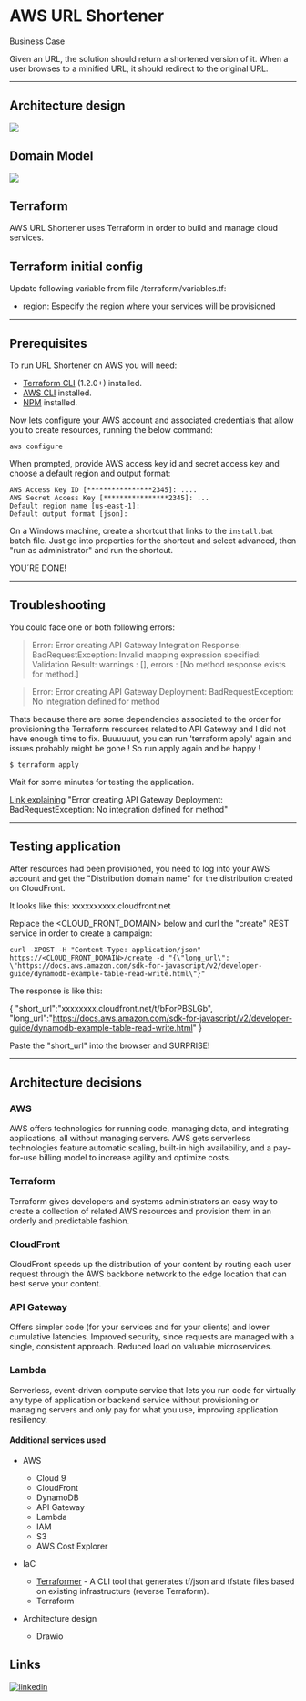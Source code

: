 # AWS URL Shortener

Business Case

Given an URL, the solution should return a shortened version of it.
When a user browses to a minified URL, it should redirect to the original URL.

--------------


## Architecture design

![](https://nord-cloud-penguin.s3.us-east-1.amazonaws.com/Architecture%20URL%20Shortener.png)

## Domain Model

![](https://nord-cloud-penguin.s3.amazonaws.com/Domain+Model+URL+Shortener.png)
## Terraform

AWS URL Shortener uses Terraform in order to build and manage cloud services. 

## Terraform initial config

Update following variable from file /terraform/variables.tf:

- region: Especify the region where your services will be provisioned

--------------
## Prerequisites

To run URL Shortener on AWS you will need:

- [Terraform CLI](https://learn.hashicorp.com/tutorials/terraform/install-cli?in=terraform/aws-get-started) (1.2.0+) installed.
- [AWS CLI](https://docs.aws.amazon.com/cli/latest/userguide/getting-started-install.html) installed.
- [NPM](https://docs.npmjs.com/downloading-and-installing-node-js-and-npm) installed.

Now lets configure your AWS account and associated credentials that allow you to create resources, running the below command:

`aws configure`

When prompted, provide AWS access key id and secret access key and choose a default region and output format:

`AWS Access Key ID [****************2345]: ....`  
`AWS Secret Access Key [****************2345]: ...`  
`Default region name [us-east-1]: `  
`Default output format [json]: `  

On a Windows machine, create a shortcut that links to the `install.bat` batch file. Just go into properties for the shortcut and select advanced, then "run as administrator" and run the shortcut.

YOU´RE DONE! 

---

## Troubleshooting

You could face one or both following errors:

> Error: Error creating API Gateway Integration Response: BadRequestException: Invalid mapping expression specified: Validation Result: warnings : [], errors : [No method response exists for method.]

> Error: Error creating API Gateway Deployment: BadRequestException: No integration defined for method

Thats because there are some dependencies associated to the order for provisioning the Terraform resources related to API Gateway and I did not have enough time to fix. Buuuuuut, you can run 'terraform apply' again and issues probably might be gone ! So run apply again and be happy !

`$ terraform apply`

Wait for some minutes for testing the application.

[Link explaining](https://stackoverflow.com/questions/42760387/terraform-aws-api-gateway-dependency-conundrum) "Error creating API Gateway Deployment: BadRequestException: No integration defined for method"


---

## Testing application

After resources had been provisioned, you need to log into your AWS account and get the "Distribution domain name" for the distribution created on CloudFront.

It looks like this:
xxxxxxxxxx.cloudfront.net

Replace the <CLOUD_FRONT_DOMAIN> below and curl the "create" REST service in order to create a campaign:

`curl -XPOST -H "Content-Type: application/json" https://<CLOUD_FRONT_DOMAIN>/create -d "{\"long_url\": \"https://docs.aws.amazon.com/sdk-for-javascript/v2/developer-guide/dynamodb-example-table-read-write.html\"}"`

The response is like this:

{
   "short_url":"xxxxxxxx.cloudfront.net/t/bForPBSLGb",
   "long_url":"https://docs.aws.amazon.com/sdk-for-javascript/v2/developer-guide/dynamodb-example-table-read-write.html"
}

Paste the "short_url" into the browser and SURPRISE!

---

## Architecture decisions

### AWS

AWS offers technologies for running code, managing data, and integrating applications, all without managing servers. AWS gets serverless technologies feature automatic scaling, built-in high availability, and a pay-for-use billing model to increase agility and optimize costs. 

### Terraform

Terraform gives developers and systems administrators an easy way to create a collection of related AWS resources and provision them in an orderly and predictable fashion.

### CloudFront

CloudFront speeds up the distribution of your content by routing each user request through the AWS backbone network to the edge location that can best serve your content.

### API Gateway

Offers simpler code (for your services and for your clients) and lower cumulative latencies. Improved security, since requests are managed with a single, consistent approach. Reduced load on valuable microservices.

### Lambda

Serverless, event-driven compute service that lets you run code for virtually any type of application or backend service without provisioning or managing servers and only pay for what you use, improving application resiliency.

#### Additional services used

+ AWS
    * Cloud 9
	* CloudFront
	* DynamoDB
	* API Gateway
	* Lambda
	* IAM
	* S3
    * AWS Cost Explorer
	
+ IaC
    * [Terraformer](https://github.com/GoogleCloudPlatform/terraformer) - A CLI tool that generates tf/json and tfstate files based on existing infrastructure (reverse Terraform).
    * Terraform

+ Architecture design
    * Drawio

## Links

[![linkedin](https://img.shields.io/badge/linkedin-0A66C2?style=for-the-badge&logo=linkedin&logoColor=white)](https://www.linkedin.com/in/rodrigo-oliveira-assis/)